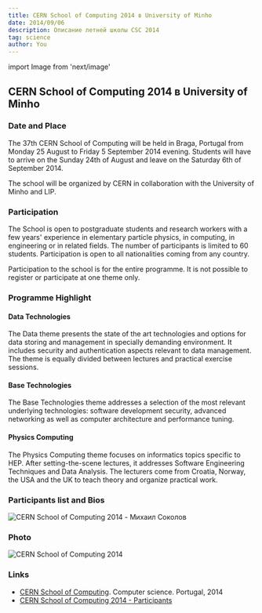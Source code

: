 ```yaml
---
title: CERN School of Computing 2014 в University of Minho
date: 2014/09/06
description: Описание летней школы CSC 2014
tag: science
author: You
---
```

import Image from 'next/image'

## CERN School of Computing 2014 в University of Minho

### Date and Place

The 37th CERN School of Computing will be held in Braga, Portugal from Monday 25 August to Friday 5 September 2014 evening. Students will have to arrive on the Sunday 24th of August and leave on the Saturday 6th of September 2014.

The school will be organized by CERN in collaboration with the University of Minho and LIP.

### Participation

The School is open to postgraduate students and research workers with a few years' experience in elementary particle physics, in computing, in engineering or in related fields. The number of participants is limited to 60 students. Participation is open to all nationalities coming from any country.

Participation to the school is for the entire programme. It is not possible to register or participate at one theme only.

### Programme Highlight

#### Data Technologies

The Data theme presents the state of the art technologies and options for data storing and management in specially demanding environment. It includes security and authentication aspects relevant to data management. The theme is equally divided between lectures and practical exercise sessions.

#### Base Technologies

The Base Technologies theme addresses a selection of the most relevant underlying technologies: software development security, advanced networking as well as computer architecture and performance tuning.

#### Physics Computing

The Physics Computing theme focuses on informatics topics specific to HEP. After setting-the-scene lectures, it addresses Software Engineering Techniques and Data Analysis. The lecturers come from Croatia, Norway, the USA and the UK to teach theory and organize practical work.

### Participants list and Bios

<Image
  src="/images/sokolov-michael-cern-2014.png"
  alt="CERN School of Computing 2014 - Михаил Соколов"
  width={1024}
  height={255}
  priority
  className="next-image"
/>

### Photo

<Image
  src="/images/photo_cern_csc_2014.jpg"
  alt="CERN School of Computing 2014"
  width={1280}
  height={685}
  priority
  className="next-image"
/>

### Links

- [CERN School of Computing](https://indico.cern.ch/event/298406/). Computer science. Portugal, 2014
- [CERN School of Computing 2014 - Participants](https://indico.cern.ch/event/298406/images/2931-Participants_Bio_PicturesV2.pdf)
